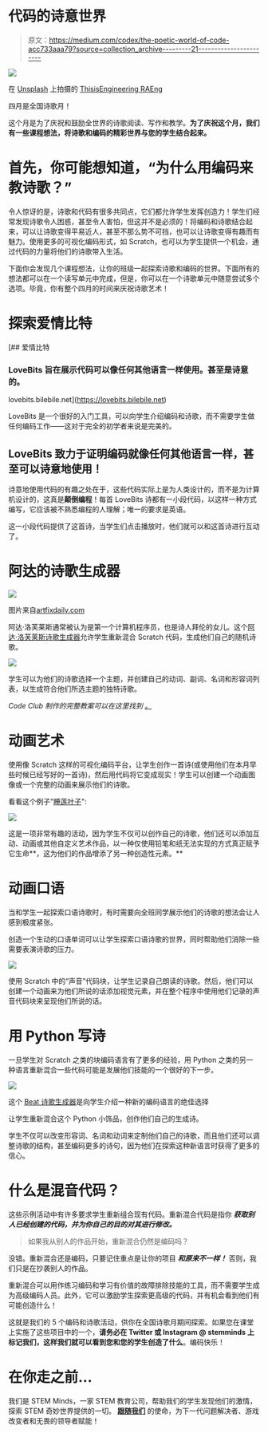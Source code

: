 # 代码的诗意世界

> 原文：<https://medium.com/codex/the-poetic-world-of-code-acc733aaa79?source=collection_archive---------21----------------------->

![](img/cc0e946639f84dcdd290bd45d8efc4b3.png)

在 [Unsplash](https://unsplash.com/s/photos/code-art?utm_source=unsplash&utm_medium=referral&utm_content=creditCopyText) 上拍摄的 [ThisisEngineering RAEng](https://unsplash.com/@thisisengineering?utm_source=unsplash&utm_medium=referral&utm_content=creditCopyText)

四月是全国诗歌月！

这个月是为了庆祝和鼓励全世界的诗歌阅读、写作和教学。**为了庆祝这个月，我们有一些课程想法，将诗歌和编码的精彩世界与您的学生结合起来。**

# 首先，你可能想知道，“为什么用编码来教诗歌？”

令人惊讶的是，诗歌和代码有很多共同点，它们都允许学生发挥创造力！学生们经常发现诗歌令人困惑，甚至令人害怕，但这并不是必须的！将编码和诗歌结合起来，可以让诗歌变得平易近人，甚至不那么势不可挡，也可以让诗歌变得有趣而有魅力。使用更多的可视化编码形式，如 Scratch，也可以为学生提供一个机会，通过代码的力量将他们的诗歌带入生活。

下面你会发现几个课程想法，让你的班级一起探索诗歌和编码的世界。下面所有的想法都可以在一个读写单元中完成，但是，你可以在一个诗歌单元中随意尝试多个选项。毕竟，你有整个四月的时间来庆祝诗歌艺术！

# **探索爱情比特**

[](https://lovebits.bilebile.net) [## 爱情比特

### LoveBits 旨在展示代码可以像任何其他语言一样使用。甚至是诗意的。

lovebits.bilebile.net](https://lovebits.bilebile.net) 

LoveBits 是一个很好的入门工具，可以向学生介绍编码和诗歌，而不需要学生做任何编码工作——这对于完全的初学者来说是完美的。

## LoveBits 致力于证明编码就像任何其他语言一样，甚至可以诗意地使用！

诗意地使用代码的有趣之处在于，这些代码实际上是为人类设计的，而不是为计算机设计的，这真是**颠倒编程**！每首 LoveBits 诗都有一小段代码，以这样一种方式编写，它应该被不熟悉编程的人理解；唯一的要求是英语。

这一小段代码提供了这首诗，当学生们点击播放时，他们就可以和这首诗进行互动了。

# **阿达的诗歌生成器**

![](img/a6a2e33893f88b615e45517260f6f10d.png)

图片来自[artfixdaily.com](https://www.artfixdaily.com/artwire/release/9331-mathematics-text-owned-and-annotated-by-ada-lovelace-(1815-1852)-)

阿达·洛芙莱斯通常被认为是第一个计算机程序员，也是诗人拜伦的女儿。这个[阿达·洛芙莱斯诗歌生成器](https://scratch.mit.edu/projects/78692754)允许学生重新混合 Scratch 代码，生成他们自己的随机诗歌。

![](img/88c91b595236f287e14305c3ee1266f2.png)

学生可以为他们的诗歌选择一个主题，并创建自己的动词、副词、名词和形容词列表，以生成符合他们所选主题的独特诗歌。

*Code Club 制作的完整教案可以在这里找到* [*。*](https://codeclub-project-assets.s3-eu-west-1.amazonaws.com/public/en-GB/poetry-generator.pdf)

# **动画艺术**

使用像 Scratch 这样的可视化编码平台，让学生创作一首诗(或使用他们在本月早些时候已经写好的一首诗)，然后用代码将它变成现实！学生可以创建一个动画图像或一个完整的动画来展示他们的诗歌。

看看这个例子"[睡莲叶子](https://scratch.mit.edu/projects/304045567)":

![](img/251c512f7211dffac6d7d93d975d52e4.png)

这是一项非常有趣的活动，因为学生不仅可以创作自己的诗歌，他们还可以添加互动、动画或其他自定义艺术作品，以一种仅使用铅笔和纸无法实现的方式真正赋予它生命**，这为他们的作品增添了另一种创造性元素。**

# **动画口语**

当和学生一起探索口语诗歌时，有时需要向全班同学展示他们的诗歌的想法会让人感到极度紧张。

创造一个生动的口语单词可以让学生探索口语诗歌的世界，同时帮助他们消除一些需要表演诗歌的压力。

![](img/729a57cf9e240c2dde3d4ef9ea108194.png)

使用 Scratch 中的“声音”代码块，让学生记录自己朗读的诗歌。然后，他们可以创建一个动画来为他们所说的话添加视觉元素，并在整个程序中使用他们记录的声音代码块来呈现他们所说的话。

# **用 Python 写诗**

一旦学生对 Scratch 之类的块编码语言有了更多的经验，用 Python 之类的另一种语言重新混合一些代码可能是发展他们技能的一个很好的下一步。

![](img/45564e1301c66007a0f9363462d883d1.png)

这个 [Beat 诗歌生成器](https://blog.trinket.io/writing-poetry-in-python/)是向学生介绍一种新的编码语言的绝佳选择

让学生重新混合这个 Python 小饰品，创作他们自己的生成诗。

学生不仅可以改变形容词、名词和动词来定制他们自己的诗歌，而且他们还可以调整诗歌的结构，甚至编码更多的诗句，因为他们在探索这种新语言时获得了更多的信心。

# **什么是混音代码？**

这些示例活动中有许多要求学生重新组合现有代码。重新混合代码是指你 ***获取别人已经创建的代码，并为你自己的目的对其进行修改。***

> 如果我从别人的作品开始，重新混合仍然是编码吗？

没错。重新混合还是编码，只要记住重点是让你的项目 ***和原来不一样！*** 否则，我们只是在抄袭别人的作品。

重新混合可以用作练习编码和学习有价值的故障排除技能的工具，而不需要学生成为高级编码人员。此外，它可以激励学生探索更高级的代码，并有机会看到他们有可能创造什么！

这就是我们的 5 个编码和诗歌活动，供你在全国诗歌月期间探索。如果您在课堂上实施了这些项目中的一个，**请务必在 Twitter 或 Instagram @ stemminds 上标记我们，这样我们就可以看到您和您的学生创造了什么**。编码快乐！

# 在你走之前…

我们是 STEM Minds，一家 STEM 教育公司，帮助我们的学生发现他们的激情，探索 STEM 奇妙世界提供的一切。 [**跟随我们**](https://twitter.com/stem_minds) 的使命，为下一代问题解决者、游戏改变者和无畏的领导者赋能！